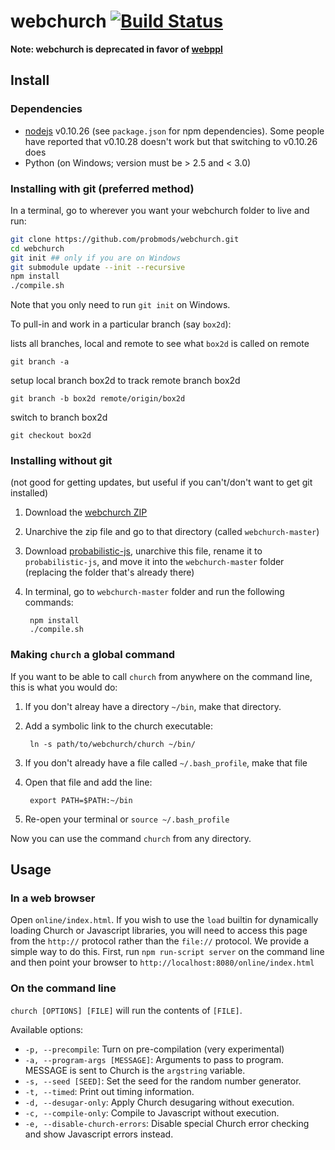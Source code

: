 # webchurch [![Build Status](https://travis-ci.org/probmods/webchurch.svg?branch=master)](https://travis-ci.org/probmods/webchurch)

**Note: webchurch is deprecated in favor of [webppl](http://github.com/probmods/webppl)**

## Install

### Dependencies
- [nodejs](http://nodejs.org/download/) v0.10.26 (see `package.json` for npm dependencies). Some people have reported that v0.10.28 doesn't work but that switching to v0.10.26 does
- Python (on Windows; version must be > 2.5 and < 3.0)

### Installing with git (preferred method)

In a terminal, go to wherever you want your webchurch folder to live and run:

```sh
git clone https://github.com/probmods/webchurch.git
cd webchurch
git init ## only if you are on Windows
git submodule update --init --recursive
npm install
./compile.sh
```

Note that you only need to run `git init` on Windows.

To pull-in and work in a particular branch (say `box2d`):

lists all branches, local and remote to see what `box2d` is called on remote

    git branch -a

setup local branch box2d to track remote branch box2d

    git branch -b box2d remote/origin/box2d

switch to branch box2d

	git checkout box2d

### Installing without git

(not good for getting updates, but useful if you can't/don't want to get git installed)

1. Download the [webchurch ZIP](https://github.com/probmods/webchurch/archive/master.zip)
2. Unarchive the zip file and go to that directory (called `webchurch-master`)
3. Download [probabilistic-js](https://github.com/dritchie/probabilistic-js/archive/0881cd5bf2607750ede273e0408b1e957487b5e1.zip), unarchive this file, rename it to `probabilistic-js`, and move it into the `webchurch-master` folder (replacing the folder that's already there)
4. In terminal, go to `webchurch-master` folder and run the following commands:

        npm install
        ./compile.sh

### Making `church` a global command

If you want to be able to call `church` from anywhere on the command line, this is what you would do:

1. If you don't alreay have a directory `~/bin`, make that directory.
2. Add a symbolic link to the church executable:

		ln -s path/to/webchurch/church ~/bin/
		
3. If you don't already have a file called `~/.bash_profile`, make that file
4. Open that file and add the line:

		export PATH=$PATH:~/bin

5. Re-open your terminal or `source ~/.bash_profile`

Now you can use the command `church` from any directory.

## Usage

### In a web browser
Open `online/index.html`. If you wish to use the `load` builtin for dynamically loading Church or Javascript libraries, you will need to access this page from the `http://` protocol rather than the `file://` protocol. We provide a simple way to do this. First, run `npm run-script server` on the command line and then point your browser to `http://localhost:8080/online/index.html`

### On the command line
`church [OPTIONS] [FILE]` will run the contents of `[FILE]`.

Available options:

- `-p, --precompile`: Turn on pre-compilation (very experimental)
- `-a, --program-args [MESSAGE]`: Arguments to pass to program. MESSAGE is sent to Church is the `argstring` variable.
- `-s, --seed [SEED]`: Set the seed for the random number generator.
- `-t, --timed`: Print out timing information.
- `-d, --desugar-only`: Apply Church desugaring without execution.
- `-c, --compile-only`: Compile to Javascript without execution.
- `-e, --disable-church-errors`: Disable special Church error checking and show Javascript errors instead.
